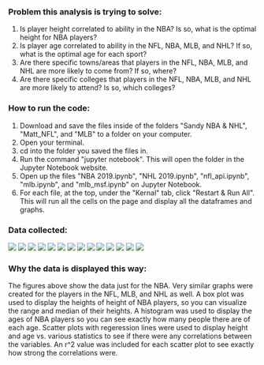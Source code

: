 ### Problem this analysis is trying to solve:
1. Is player height correlated to ability in the NBA? Is so, what is the optimal height for NBA players?
1. Is player age correlated to ability in the NFL, NBA, MLB, and NHL? If so, what is the optimal age for each sport?
1. Are there specific towns/areas that players in the NFL, NBA, MLB, and NHL are more likely to come from? If so, where?
1. Are there specific colleges that players in the NFL, NBA, MLB, and NHL are more likely to attend? Is so, which colleges?

### How to run the code:
1. Download and save the files inside of the folders "Sandy NBA & NHL", "Matt_NFL", and "MLB" to a folder on your computer.
1. Open your terminal.
1. cd into the folder you saved the files in.
1. Run the command "jupyter notebook". This will open the folder in the Jupyter Notebook website.
1. Open up the files "NBA 2019.ipynb", "NHL 2019.ipynb", "nfl_api.ipynb", "mlb.ipynb", and "mlb_msf.ipynb" on Jupyter Notebook.
1. For each file, at the top, under the "Kernal" tab, click "Restart & Run All". This will run all the cells on the page and display all the dataframes and graphs.

### Data collected:
![](Sandy%20NBA%20&%20NHL/Figures/nba%202019%20height%20boxplot.png)
![](Sandy%20NBA%20&%20NHL/Figures/height%20vs.%20points%20top%202019%20nba.png)
![](Sandy%20NBA%20&%20NHL/Figures/height%20vs.%20assists%20top%202019%20nba.png)
![](Sandy%20NBA%20&%20NHL/Figures/height%20vs.%20rebounds%20top%202019%20nba.png)
![](Sandy%20NBA%20&%20NHL/Figures/height%20vs.%20blocks%20top%202019%20nba.png)
![](Sandy%20NBA%20&%20NHL/Figures/height%20vs.%20steals%20top%202019%20nba.png)
![](Sandy%20NBA%20&%20NHL/Figures/num%20ages%202019%20nba.png)
![](Sandy%20NBA%20&%20NHL/Figures/points%20top%20100%202019%20nba.png)
![](Sandy%20NBA%20&%20NHL/Figures/assists%20top%20100%202019%20nba.png)
![](Sandy%20NBA%20&%20NHL/Figures/rebounds%20top%20100%202019%20nba.png)
![](Sandy%20NBA%20&%20NHL/Figures/blocks%20top%20100%202019%20nba.png)
![](Sandy%20NBA%20&%20NHL/Figures/steals%20top%20100%202019%20nba.png)
![](Sandy%20NBA%20&%20NHL/Figures/nba%20birth%20map.png)
![](Sandy%20NBA%20&%20NHL/Figures/nba%20college%20map.png)

### Why the data is displayed this way:
The figures above show the data just for the NBA. Very similar graphs were created for the players in the NFL, MLB, and NHL as well. A box plot was used to display the heights of height of NBA players, so you can visualize the range and median of their heights. A histogram was used to display the ages of NBA players so you can see exactly how many people there are of each age. Scatter plots with regeression lines were used to display height and age vs. various statistics to see if there were any correlations between the variables. An r^2 value was included for each scatter plot to see exactly how strong the correlations were.
